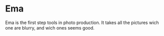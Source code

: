 Ema
===

Ema is the first step tools in photo production. It takes all the pictures wich one are blurry, and wich ones seems good.